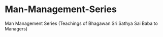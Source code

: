 # Man-Management-Series
Man Management Series (Teachings of Bhagawan Sri Sathya Sai Baba to Managers)
